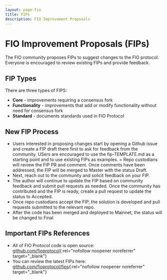 ```yaml
---
layout: page-fio
title: FIPs
description: FIO Improvement Proposals
---
```


# FIO Improvement Proposals (FIPs)

The FIO community proposes FIPs to suggest changes to the FIO protocol.  Everyone is encouraged to review existing FIPs and provide feedback.
## FIP Types
There are three types of  FIPS:
- **Core** - improvements requiring a consensus fork
- **Functionality** - improvements that add or modify functionality without need for consensus fork
- **Standard** - documents standards used in FIO Protocol
## New FIP Process
- Users interested in proposing changes start by opening a Github issue and create a FIP draft there first to ask for feedback from the community.  USers are encouraged to use the fip-TEMPLATE.md as a starting point and to use existing FIPs as examples.
= Repo custodians will review the FIP PR and comment. Once comments have been addressed, the FIP will be merged to Master with the status Draft.
- Next, reach out to the community and solicit feedback on your FIP.
- The author will continue to update the FIP based on community feedback and submit pull requests as needed. Once the community has contributed and the FIP is ready, create a pull request to update the status to Accepted.
- Once repo custodians accept the FIP, the solution is developed and pull requests submitted to the relevant repo.
- After the code has been merged and deployed to Mainnet, the status will be changed to Final
## Important FIPs References
- All of FIO Protocol code is open source: [github.com/fioprotocol](https://github.com/fioprotocol){:rel="nofollow noopener noreferrer" target="_blank"}
- You can review the latest FIPs here: [github.com/fioprotocol/fips](https://github.com/fioprotocol/fips){:rel="nofollow noopener noreferrer" target="_blank"}

